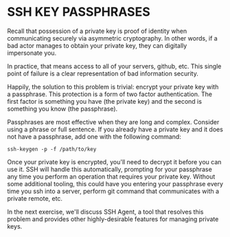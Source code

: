 # SSH KEY PASSPHRASES

Recall that possession of a private key is proof of identity when communicating
securely via asymmetric cryptography. In other words, if a bad actor manages to
obtain your private key, they can digitally impersonate you.

In practice, that means access to all of your servers, github, etc. This single
point of failure is a clear representation of bad information security.

Happily, the solution to this problem is trivial: encrypt your private key with
a passphrase. This protection is a form of two factor authentication. The first
factor is something you have (the private key) and the second is something you
know (the passphrase).

Passphrases are most effective when they are long and complex. Consider using a
phrase or full sentence. If you already have a private key and it does not have
a passphrase, add one with the following command:

```
ssh-keygen -p -f /path/to/key
```

Once your private key is encrypted, you'll need to decrypt it before you can use
it. SSH will handle this automatically, prompting for your passphrase any time
you perform an operation that requires your private key. Without some additional
tooling, this could have you entering your passphrase every time you ssh into a
server, perform git command that communicates with a private remote, etc.

In the next exercise, we'll discuss SSH Agent, a tool that resolves this problem
and provides other highly-desirable features for managing private keys.
